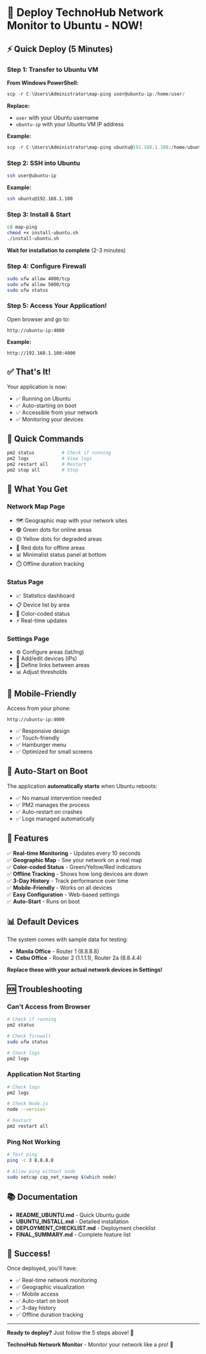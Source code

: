 # 🚀 Deploy TechnoHub Network Monitor to Ubuntu - NOW!

## ⚡ Quick Deploy (5 Minutes)

### Step 1: Transfer to Ubuntu VM

**From Windows PowerShell:**
```powershell
scp -r C:\Users\Administrator\map-ping user@ubuntu-ip:/home/user/
```

**Replace:**
- `user` with your Ubuntu username
- `ubuntu-ip` with your Ubuntu VM IP address

**Example:**
```powershell
scp -r C:\Users\Administrator\map-ping ubuntu@192.168.1.100:/home/ubuntu/
```

### Step 2: SSH into Ubuntu

```bash
ssh user@ubuntu-ip
```

**Example:**
```bash
ssh ubuntu@192.168.1.100
```

### Step 3: Install & Start

```bash
cd map-ping
chmod +x install-ubuntu.sh
./install-ubuntu.sh
```

**Wait for installation to complete** (2-3 minutes)

### Step 4: Configure Firewall

```bash
sudo ufw allow 4000/tcp
sudo ufw allow 5000/tcp
sudo ufw status
```

### Step 5: Access Your Application!

Open browser and go to:
```
http://ubuntu-ip:4000
```

**Example:**
```
http://192.168.1.100:4000
```

## ✅ That's It!

Your application is now:
- ✅ Running on Ubuntu
- ✅ Auto-starting on boot
- ✅ Accessible from your network
- ✅ Monitoring your devices

## 🔧 Quick Commands

```bash
pm2 status          # Check if running
pm2 logs            # View logs
pm2 restart all     # Restart
pm2 stop all        # Stop
```

## 🎯 What You Get

### Network Map Page
- 🗺️ Geographic map with your network sites
- 🟢 Green dots for online areas
- 🟡 Yellow dots for degraded areas
- 🔴 Red dots for offline areas
- 📊 Minimalist status panel at bottom
- ⏱️ Offline duration tracking

### Status Page
- 📈 Statistics dashboard
- 📋 Device list by area
- 🎨 Color-coded status
- ⚡ Real-time updates

### Settings Page
- ⚙️ Configure areas (lat/lng)
- 🔧 Add/edit devices (IPs)
- 🔗 Define links between areas
- 📊 Adjust thresholds

## 📱 Mobile-Friendly

Access from your phone:
```
http://ubuntu-ip:4000
```

- ✅ Responsive design
- ✅ Touch-friendly
- ✅ Hamburger menu
- ✅ Optimized for small screens

## 🔄 Auto-Start on Boot

The application **automatically starts** when Ubuntu reboots:
- ✅ No manual intervention needed
- ✅ PM2 manages the process
- ✅ Auto-restart on crashes
- ✅ Logs managed automatically

## 🎨 Features

✅ **Real-time Monitoring** - Updates every 10 seconds  
✅ **Geographic Map** - See your network on a real map  
✅ **Color-coded Status** - Green/Yellow/Red indicators  
✅ **Offline Tracking** - Shows how long devices are down  
✅ **3-Day History** - Track performance over time  
✅ **Mobile-Friendly** - Works on all devices  
✅ **Easy Configuration** - Web-based settings  
✅ **Auto-Start** - Runs on boot  

## 📊 Default Devices

The system comes with sample data for testing:
- **Manila Office** - Router 1 (8.8.8.8)
- **Cebu Office** - Router 2 (1.1.1.1), Router 2a (8.8.4.4)

**Replace these with your actual network devices in Settings!**

## 🆘 Troubleshooting

### Can't Access from Browser
```bash
# Check if running
pm2 status

# Check firewall
sudo ufw status

# Check logs
pm2 logs
```

### Application Not Starting
```bash
# Check logs
pm2 logs

# Check Node.js
node --version

# Restart
pm2 restart all
```

### Ping Not Working
```bash
# Test ping
ping -c 3 8.8.8.8

# Allow ping without sudo
sudo setcap cap_net_raw+ep $(which node)
```

## 📚 Documentation

- **README_UBUNTU.md** - Quick Ubuntu guide
- **UBUNTU_INSTALL.md** - Detailed installation
- **DEPLOYMENT_CHECKLIST.md** - Deployment checklist
- **FINAL_SUMMARY.md** - Complete feature list

## 🎉 Success!

Once deployed, you'll have:
- ✅ Real-time network monitoring
- ✅ Geographic visualization
- ✅ Mobile access
- ✅ Auto-start on boot
- ✅ 3-day history
- ✅ Offline duration tracking

---

**Ready to deploy?** Just follow the 5 steps above! 🚀

**TechnoHub Network Monitor** - Monitor your network like a pro! 🎯

